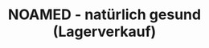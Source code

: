 ---
title: "NOAMED - natürlich gesund (Lagerverkauf)"
url: /bad-fuessing/noamed-natuerlich-gesund-lagerverkauf/
shop: Allgemein
---